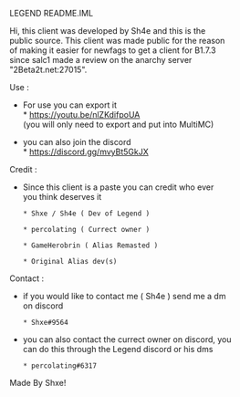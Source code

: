 LEGEND README.IML
                                                             
 Hi, this client was developed by Sh4e and this is the       
 public source. This client was made public for the reason   
 of making it easier for newfags to get a client for B1.7.3  
 since salc1 made a review on the anarchy server             
 "2Beta2t.net:27015".                                        
                                                             
 Use :                                                       
 - For use you can export it                                 
       * https://youtu.be/nlZKdifpoUA                        
         (you will only need to export and put into MultiMC) 
                                                             
 - you can also join the discord                             
       * https://discord.gg/mvyBt5GkJX                        
                                                             
                                                             
 Credit :                                                    
 - Since this client is a paste you can credit who ever      
   you think deserves it                                     
                                                             
       * Shxe / Sh4e ( Dev of Legend )                       
                                                             
       * percolating ( Currect owner )                       
                                                             
       * GameHerobrin ( Alias Remasted )                     
                                                             
       * Original Alias dev(s)                               
                                                             
                                                             
 Contact :                                                   
 - if you would like to contact me ( Sh4e ) send me a dm     
   on discord                                                
                                                             
       * Shxe#9564                                           
                                                             
 - you can also contact the currect owner on discord, you    
   can do this through the Legend discord or his dms         
                                                             
       * percolating#6317                                    
                                                             
                                                             
                                                             
Made By Shxe!

